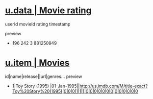# [u.data | Movie rating](u.data)

userId movieId rating timestamp

preview

- 196 242 3 881250949

# [u.item | Movies](u.item)

id|name|release||url|genres...
preview

- 1|Toy Story (1995)
  |01-Jan-1995||http://us.imdb.com/M/title-exact?Toy%20Story%20(1995)|0|0|0|1|1|1|0|0|0|0|0|0|0|0|0|0|0|0|0

[//]: # (# [u.info]&#40;u.info&#41;)